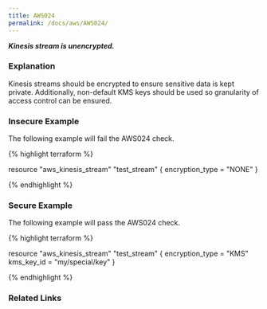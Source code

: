 ```yaml
---
title: AWS024
permalink: /docs/aws/AWS024/
---
```


***Kinesis stream is unencrypted.***

### Explanation


Kinesis streams should be encrypted to ensure sensitive data is kept private. Additionally, non-default KMS keys should be used so granularity of access control can be ensured.



### Insecure Example

The following example will fail the AWS024 check.

{% highlight terraform %}

resource "aws_kinesis_stream" "test_stream" {
	encryption_type = "NONE"
}

{% endhighlight %}



### Secure Example

The following example will pass the AWS024 check.

{% highlight terraform %}

resource "aws_kinesis_stream" "test_stream" {
	encryption_type = "KMS"
	kms_key_id = "my/special/key"
}

{% endhighlight %}


### Related Links


